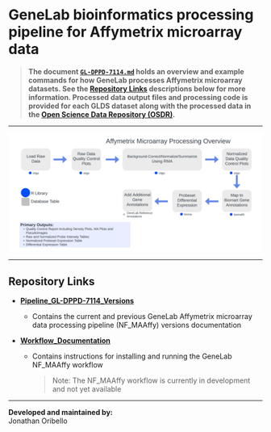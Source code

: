 # GeneLab bioinformatics processing pipeline for Affymetrix microarray data


> **The document [`GL-DPPD-7114.md`](Pipeline_GL-DPPD-7114_Versions/GL-DPPD-7114.md) holds an overview and example commands for how GeneLab processes Affymetrix microarray datasets. See the [Repository Links](#repository-links) descriptions below for more information. Processed data output files and processing code is provided for each GLDS dataset along with the processed data in the [Open Science Data Repository (OSDR)](https://osdr.nasa.gov/bio/repo/).**  

--- 

<p align="center">
<a href="../images/GL-affymetrix-overview.pdf"><img src="../images/GL-affymetrix-overview.png"></a>
</p>

---
## Repository Links

* [**Pipeline_GL-DPPD-7114_Versions**](Pipeline_GL-DPPD-7114_Versions)

  - Contains the current and previous GeneLab Affymetrix microarray data processing pipeline (NF_MAAffy) versions documentation

* [**Workflow_Documentation**](Workflow_Documentation)

  - Contains instructions for installing and running the GeneLab NF_MAAffy workflow
    > Note: The NF_MAAffy workflow is currently in development and not yet available

---
**Developed and maintained by:**  
Jonathan Oribello
